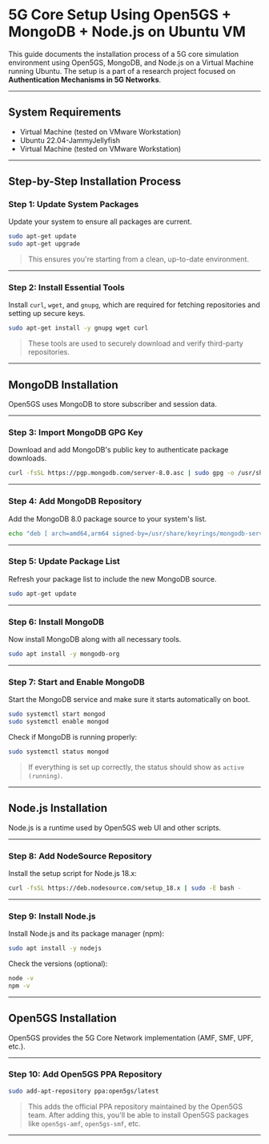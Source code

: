 
# 5G Core Setup Using Open5GS + MongoDB + Node.js on Ubuntu VM

This guide documents the installation process of a 5G core simulation environment using Open5GS, MongoDB, and Node.js on a Virtual Machine running Ubuntu. The setup is a part of a research project focused on **Authentication Mechanisms in 5G Networks**.

---

## System Requirements

- Virtual Machine (tested on VMware Workstation)
- Ubuntu  22.04-JammyJellyfish
- Virtual Machine (tested on VMware Workstation)

---

## Step-by-Step Installation Process

### Step 1: Update System Packages

Update your system to ensure all packages are current.

```bash
sudo apt-get update
sudo apt-get upgrade
```

> This ensures you're starting from a clean, up-to-date environment.

---

### Step 2: Install Essential Tools

Install `curl`, `wget`, and `gnupg`, which are required for fetching repositories and setting up secure keys.

```bash
sudo apt-get install -y gnupg wget curl
```

> These tools are used to securely download and verify third-party repositories.

---

## MongoDB Installation

Open5GS uses MongoDB to store subscriber and session data.

---

### Step 3: Import MongoDB GPG Key

Download and add MongoDB's public key to authenticate package downloads.

```bash
curl -fsSL https://pgp.mongodb.com/server-8.0.asc | sudo gpg -o /usr/share/keyrings/mongodb-server-8.0.gpg --dearmor
```

---

### Step 4: Add MongoDB Repository

Add the MongoDB 8.0 package source to your system's list.

```bash
echo "deb [ arch=amd64,arm64 signed-by=/usr/share/keyrings/mongodb-server-8.0.gpg ] https://repo.mongodb.org/apt/ubuntu jammy/mongodb-org/8.0 multiverse" | sudo tee /etc/apt/sources.list.d/mongodb-org-8.0.list
```

---

### Step 5: Update Package List

Refresh your package list to include the new MongoDB source.

```bash
sudo apt-get update
```

---

### Step 6: Install MongoDB

Now install MongoDB along with all necessary tools.

```bash
sudo apt install -y mongodb-org
```

---

### Step 7: Start and Enable MongoDB

Start the MongoDB service and make sure it starts automatically on boot.

```bash
sudo systemctl start mongod
sudo systemctl enable mongod
```

Check if MongoDB is running properly:

```bash
sudo systemctl status mongod
```

> If everything is set up correctly, the status should show as `active (running)`.

---

## Node.js Installation

Node.js is a runtime used by Open5GS web UI and other scripts.

---

### Step 8: Add NodeSource Repository

Install the setup script for Node.js 18.x:

```bash
curl -fsSL https://deb.nodesource.com/setup_18.x | sudo -E bash -
```

---

### Step 9: Install Node.js

Install Node.js and its package manager (npm):

```bash
sudo apt install -y nodejs
```

Check the versions (optional):

```bash
node -v
npm -v
```

---

##  Open5GS Installation

Open5GS provides the 5G Core Network implementation (AMF, SMF, UPF, etc.).

---

### Step 10: Add Open5GS PPA Repository

```bash
sudo add-apt-repository ppa:open5gs/latest
```

> This adds the official PPA repository maintained by the Open5GS team. After adding this, you'll be able to install Open5GS packages like `open5gs-amf`, `open5gs-smf`, etc.

---

